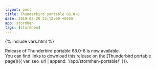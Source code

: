 ```yaml
---
layout: post
title: Thunderbird portable 68.0-8
date: 2019-08-29 22:12:00 +0200
app: stormhen
tags: [stormhen]
---
```

{% include vars.html %}

Release of Thunderbird portable 68.0-8 is now available.<br />
You can find links to download this release on the [Thunderbird portable page]({{ var_seo_url | append: '/app/stormhen-portable/' }}).